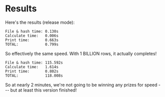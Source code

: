 # Results




Here's the results (release mode):

```
File & hash time: 0.130s
Calculate time:   0.006s
Print time:       0.663s
TOTAL:            0.799s
```

So effectively the same speed. With 1 BILLION rows, it actually completes!

```
File & hash time: 115.592s
Calculate time:   1.614s
Print time:       0.802s
TOTAL:            118.008s
```

So at nearly 2 minutes, we're not going to be winning any prizes for speed --- but at least this
version finished!
